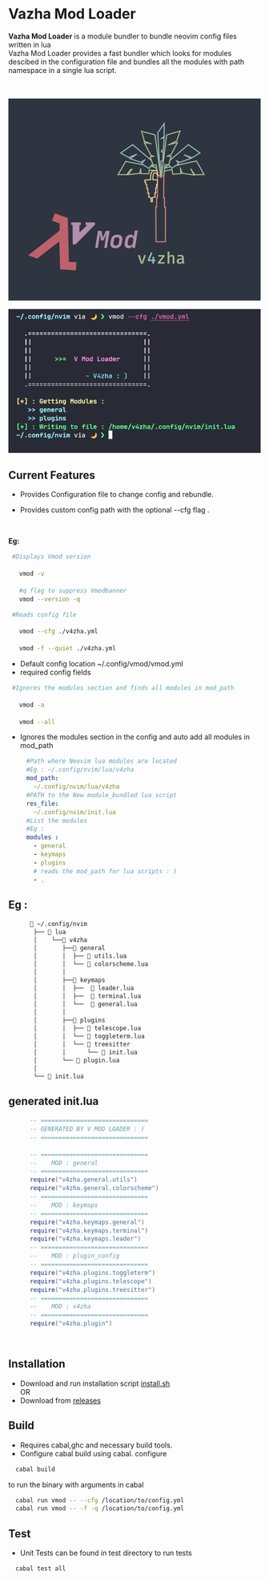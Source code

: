 # Vazha Mod Loader

**Vazha Mod Loader** 
is a module bundler to bundle neovim config files written in lua<br>
Vazha Mod Loader provides a fast bundler which looks for modules descibed in the configuration file and bundles all the modules with path namespace in a single lua script.

<br><br>
![v4zha](assets/v_mod.png)

![vmod](assets/v_mod1.png)


## Current Features
  
- Provides Configuration file to change config and rebundle.<br>

- Provides custom config path with the optional --cfg flag .

<br>

**Eg:**

 ```bash
  #Displays Vmod version

    vmod -v 

    #q flag to suppress Vmodbanner
    vmod --version -q
 ```

 ```bash
  #Reads config file

    vmod --cfg ./v4zha.yml
    
    vmod -f --quiet ./v4zha.yml
 ```

- Default config location ~/.config/vmod/vmod.yml
- required config fields 

 ```bash
  #Ignores the modules section and finds all modules in mod_path
  
    vmod -a 

    vmod --all
 ```
- Ignores the modules section in the config and auto add all modules in mod_path

```yml
     #Path where Neovim lua modules are located
     #Eg : ~/.config/nvim/lua/v4zha
     mod_path: 
       ~/.config/nvim/lua/v4zha
     #PATH to the New module_bundled lua script 
     res_file: 
       ~/.config/nvim/init.lua
     #List the modules
     #Eg : 
     modules : 
       - general
       - keymaps
       - plugins
       # reads the mod_path for lua scripts : )
       - .
```
## Eg :
```
      📂 ~/.config/nvim
       ├── 📂 lua
       │    └──📂 v4zha
       │       ├──📂 general
       │       │  ├── 📄 utils.lua
       │       │  └── 📄 colorscheme.lua
       │       │
       │       ├──📂 keymaps
       │       │  ├──  📄 leader.lua
       │       │  ├──  📄 terminal.lua
       │       │  └──  📄 general.lua
       │       │
       │       ├──📂 plugins
       │       │  ├── 📄 telescope.lua
       │       │  └── 📄 toggleterm.lua
       │       │  └── 📂 treesitter
       │       │      └── 📄 init.lua
       │       └── 📄 plugin.lua
       │
       └── 📄 init.lua 
```
## generated init.lua 

```lua
      -- ==============================
      -- GENERATED BY V MOD LOADER : )
      -- ==============================

      -- ==============================
      --    MOD : general
      -- ==============================
      require("v4zha.general.utils")
      require("v4zha.general.colorscheme")
      -- ==============================
      --    MOD : keymaps
      -- ==============================
      require("v4zha.keymaps.general")
      require("v4zha.keymaps.terminal")
      require("v4zha.keymaps.leader")
      -- ==============================
      --    MOD : plugin_config
      -- ==============================
      require("v4zha.plugins.toggleterm")
      require("v4zha.plugins.telescope")
      require("v4zha.plugins.treesitter")
      -- ==============================
      --    MOD : v4zha
      -- ==============================
      require("v4zha.plugin")
```


<br>

## Installation
- Download and run installation script [install.sh](https://github.com/v4zha/vmod-loader/releases/latest/download/install.sh)<br>
OR
- Download from [releases](https://github.com/v4zha/vmod-loader/releases)<br>

## Build   
- Requires cabal,ghc and necessary build tools.
- Configure cabal build using cabal. configure 

```bash
  cabal build
```
to run the binary with arguments in cabal

```bash
  cabal run vmod -- --cfg /location/to/config.yml
  cabal run vmod -- -f -q /location/to/config.yml
```

## Test
- Unit Tests can be found in test directory
to run tests

```bash
  cabal test all
```